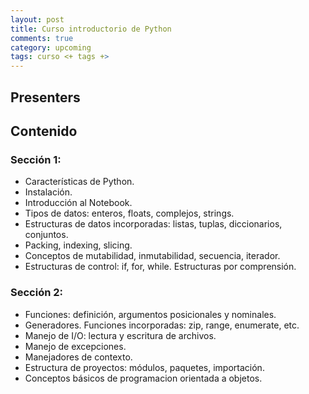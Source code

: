 ```yaml
---
layout: post
title: Curso introductorio de Python
comments: true
category: upcoming
tags: curso <+ tags +>
---
```


## Presenters

## Contenido
### Sección 1:
  * Características de Python.
  * Instalación.
  * Introducción al Notebook.
  * Tipos de datos: enteros, floats, complejos, strings.
  * Estructuras de datos incorporadas: listas, tuplas, diccionarios, conjuntos.
  * Packing, indexing, slicing.
  * Conceptos de mutabilidad, inmutabilidad, secuencia, iterador.
  * Estructuras de control: if, for, while. Estructuras por comprensión.

### Sección 2:
  * Funciones: definición, argumentos posicionales y nominales.
  * Generadores. Funciones incorporadas: zip, range, enumerate, etc.
  * Manejo de I/O: lectura y escritura de archivos.
  * Manejo de excepciones.
  * Manejadores de contexto.
  * Estructura de proyectos: módulos, paquetes, importación.
  * Conceptos básicos de programacion orientada a objetos.
